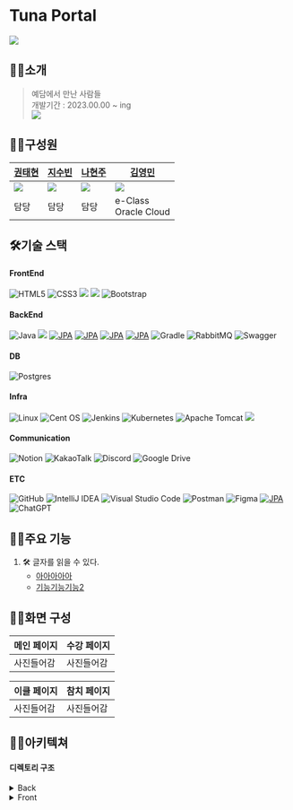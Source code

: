 # Tuna Portal
<img src="https://user-images.githubusercontent.com/95123287/182013597-5d53d790-7909-44d5-9911-caa9f0470de1.jpg"/>

## 🙋‍♀️소개
>예담에서 만난 사람들 <br>
>개발기간 : 2023.00.00 ~ ing <br>
><a href="https://hits.seeyoufarm.com"><img src="https://hits.seeyoufarm.com/api/count/incr/badge.svg?url=https%3A%2F%2Fgithub.com%2FTunaPortal%2Fboot&count_bg=%2379C83D&title_bg=%23555555&icon=github.svg&icon_color=%23E7E7E7&title=%EB%B0%A9%EB%AC%B8%EC%9E%90&edge_flat=false"/></a>

## 🙋‍♀️구성원  
| [권태현](https://github.com/kwontaehyun) | [지수빈](https://github.com/Binggla) | [나현주](https://github.com/haddress) | [김영민](https://github.com/GoonManDoo)  | 
| --- | --- | --- | --- |
| <img src="https://img1.daumcdn.net/thumb/R1280x0/?scode=mtistory2&fname=https%3A%2F%2Fblog.kakaocdn.net%2Fdn%2FbVxvyG%2FbtsA9WUsvXk%2FVRoti8yfsNVwKVNQW6elQ0%2Fimg.png"/> | <img src="https://img1.daumcdn.net/thumb/R1280x0/?scode=mtistory2&fname=https%3A%2F%2Fblog.kakaocdn.net%2Fdn%2FHn3Pf%2FbtsA9fGClmf%2FlliTMcTXMwecl2ywVBZC80%2Fimg.png"/> | <img src="https://img1.daumcdn.net/thumb/R1280x0/?scode=mtistory2&fname=https%3A%2F%2Fblog.kakaocdn.net%2Fdn%2FN64SR%2FbtsA3PCxLaJ%2Fcf65i1C9GYQfkdFhyIOdM1%2Fimg.png"/> | <img src="https://img1.daumcdn.net/thumb/R1280x0/?scode=mtistory2&fname=https%3A%2F%2Fblog.kakaocdn.net%2Fdn%2FQFbnO%2FbtsA0aUUkEY%2FTmRZYGVKEmmL29hN0jFz8K%2Fimg.png"/> |
| 담당 | 담당 | 담당 | e-Class <br> Oracle Cloud |

## 🛠기술 스택
#### FrontEnd
![HTML5](https://img.shields.io/badge/html5-%23E34F26.svg?style=for-the-badge&logo=html5&logoColor=white) 
![CSS3](https://img.shields.io/badge/css3-%231572B6.svg?style=for-the-badge&logo=css3&logoColor=white) 
<img src="https://img.shields.io/badge/javascript-F7DF1E?style=for-the-badge&logo=javascript&logoColor=black">
<img src="https://img.shields.io/badge/react.js-61DAFB?style=for-the-badge&logo=react&logoColor=black">
![Bootstrap](https://img.shields.io/badge/bootstrap-%238511FA.svg?style=for-the-badge&logo=bootstrap&logoColor=white)

#### BackEnd
![Java](https://img.shields.io/badge/java-%23ED8B00.svg?style=for-the-badge&logo=openjdk&logoColor=white)
<img src="https://img.shields.io/badge/springboot-6DB33F?style=for-the-badge&logo=springboot&logoColor=white">
[![JPA](https://img.shields.io/badge/-JPA-%2397CA00?style=for-the-badge&logo=java&logoColor=white)](https://www.oracle.com/java/technologies/persistence-jsp.html)
[![JPA](https://img.shields.io/badge/-JUnit5-%2397CA00?style=for-the-badge&logo=java&logoColor=white)](https://www.oracle.com/java/technologies/persistence-jsp.html)
[![JPA](https://img.shields.io/badge/-mockito-%2397CA00?style=for-the-badge&logo=java&logoColor=white)](https://www.oracle.com/java/technologies/persistence-jsp.html)
[![JPA](https://img.shields.io/badge/-LogBack-%239C27B0?style=for-the-badge&logo=java&logoColor=white)](https://www.oracle.com/java/technologies/persistence-jsp.html)
![Gradle](https://img.shields.io/badge/Gradle-02303A.svg?style=for-the-badge&logo=Gradle&logoColor=white)
![RabbitMQ](https://img.shields.io/badge/Rabbitmq-FF6600?style=for-the-badge&logo=rabbitmq&logoColor=white)
![Swagger](https://img.shields.io/badge/-Swagger-%23Clojure?style=for-the-badge&logo=swagger&logoColor=white)

#### DB
![Postgres](https://img.shields.io/badge/postgres-%23316192.svg?style=for-the-badge&logo=postgresql&logoColor=white)

#### Infra
![Linux](https://img.shields.io/badge/Linux-FCC624?style=for-the-badge&logo=linux&logoColor=black)
![Cent OS](https://img.shields.io/badge/cent%20os-002260?style=for-the-badge&logo=centos&logoColor=F0F0F0)
![Jenkins](https://img.shields.io/badge/jenkins-%232C5263.svg?style=for-the-badge&logo=jenkins&logoColor=white)
![Kubernetes](https://img.shields.io/badge/kubernetes-%23326ce5.svg?style=for-the-badge&logo=kubernetes&logoColor=white)
![Apache Tomcat](https://img.shields.io/badge/apache%20tomcat-%23F8DC75.svg?style=for-the-badge&logo=apache-tomcat&logoColor=black)
<img src="https://img.shields.io/badge/Oracle Cloud-F80000?logo=oracle&logoColor=white">

#### Communication
![Notion](https://img.shields.io/badge/Notion-%23000000.svg?style=for-the-badge&logo=notion&logoColor=white)
![KakaoTalk](https://img.shields.io/badge/kakaotalk-ffcd00.svg?style=for-the-badge&logo=kakaotalk&logoColor=000000)
![Discord](https://img.shields.io/badge/Discord-%235865F2.svg?style=for-the-badge&logo=discord&logoColor=white)
![Google Drive](https://img.shields.io/badge/Google%20Drive-4285F4?style=for-the-badge&logo=googledrive&logoColor=white)

#### ETC

![GitHub](https://img.shields.io/badge/github-%23121011.svg?style=for-the-badge&logo=github&logoColor=white)
![IntelliJ IDEA](https://img.shields.io/badge/IntelliJIDEA-000000.svg?style=for-the-badge&logo=intellij-idea&logoColor=white)
![Visual Studio Code](https://img.shields.io/badge/Visual%20Studio%20Code-0078d7.svg?style=for-the-badge&logo=visual-studio-code&logoColor=white)
![Postman](https://img.shields.io/badge/Postman-FF6C37?style=for-the-badge&logo=postman&logoColor=white)
![Figma](https://img.shields.io/badge/figma-%23F24E1E.svg?style=for-the-badge&logo=figma&logoColor=white)
[![JPA](https://img.shields.io/badge/-erd-%239C27B0?style=for-the-badge&logo=java&logoColor=white)](https://www.oracle.com/java/technologies/persistence-jsp.html)
![ChatGPT](https://img.shields.io/badge/chatGPT-74aa9c?style=for-the-badge&logo=openai&logoColor=white)

## 🙋‍♀️주요 기능
1. 🛠 글자를 읽을 수 있다.
    - [아아아아아](#header)   
    - [기능기능기능2](#text-style1)   
    

## 🙋‍♀️화면 구성
| 메인 페이지 | 수강 페이지 |
| --- | --- |
| 사진들어감 | 사진들어감 |

| 이클 페이지 | 참치 페이지 |
| --- | --- |
| 사진들어감 | 사진들어감 |

## 🙋‍♀️아키텍쳐
#### 디렉토리 구조
<details>
<summary>Back</summary>

<details>
<summary>gateway</summary>

```
├── README.md
├── package-lock.json
├── package.json
├── strapi-backend : 
│   ├── README.md
│   ├── api : db model, api 관련 정보 폴더
│   │   ├── about
│   │   ├── course
│   │   └── lecture
│   ├── config : 서버, 데이터베이스 관련 정보 폴더
│   │   ├── database.js
│   │   ├── env : 배포 환경(NODE_ENV = production) 일 때 설정 정보 폴더
│   │   ├── functions : 프로젝트에서 실행되는 함수 관련 정보 폴더
│   │   └── server.js
│   ├── extensions
│   │   └── users-permissions : 권한 정보
│   ├── favicon.ico
│   ├── package-lock.json
│   ├── package.json
│   └── public
│       ├── robots.txt
│       └── uploads : 강의 별 사진
└── voluntain-app : 프론트엔드
    ├── README.md
    ├── components
    │   ├── CourseCard.js
    │   ├── Footer.js
    │   ├── LectureCards.js
    │   ├── MainBanner.js : 메인 페이지에 있는 남색 배너 컴포넌트, 커뮤니티 이름과 슬로건을 포함.
    │   ├── MainCard.js
    │   ├── MainCookieCard.js
    │   ├── NavigationBar.js : 네비게이션 바 컴포넌트, _app.js에서 공통으로 전체 페이지에 포함됨.
    │   ├── RecentLecture.js
    │   └── useWindowSize.js
    ├── config
    │   └── next.config.js
    ├── lib
    │   ├── context.js
    │   └── ga
    ├── next.config.js
    ├── package-lock.json
    ├── package.json
    ├── pages
    │   ├── _app.js
    │   ├── _document.js
    │   ├── about.js
    │   ├── course
    │   ├── index.js
    │   ├── lecture
    │   ├── newcourse
    │   ├── question.js
    │   └── setting.js
    ├── public
    │   ├── favicon.ico
    │   └── logo_about.png
    └── styles
        └── Home.module.css
```
</details>
<details>
<summary>tuna</summary>

```
롸
```
</details>
<details>
<summary>tunaEclass</summary>

```
롸
```
</details>
<details>
<summary>tunaLectureApply</summary>

```
롸
```
</details>

</details>
<details>
<summary>Front</summary>

```
├── README.md
├── package-lock.json
├── package.json
├── strapi-backend : 
│   ├── README.md
│   ├── api : db model, api 관련 정보 폴더
│   │   ├── about
│   │   ├── course
│   │   └── lecture
│   ├── config : 서버, 데이터베이스 관련 정보 폴더
│   │   ├── database.js
│   │   ├── env : 배포 환경(NODE_ENV = production) 일 때 설정 정보 폴더
│   │   ├── functions : 프로젝트에서 실행되는 함수 관련 정보 폴더
│   │   └── server.js
│   ├── extensions
│   │   └── users-permissions : 권한 정보
│   ├── favicon.ico
│   ├── package-lock.json
│   ├── package.json
│   └── public
│       ├── robots.txt
│       └── uploads : 강의 별 사진
└── voluntain-app : 프론트엔드
    ├── README.md
    ├── components
    │   ├── CourseCard.js
    │   ├── Footer.js
    │   ├── LectureCards.js
    │   ├── MainBanner.js : 메인 페이지에 있는 남색 배너 컴포넌트, 커뮤니티 이름과 슬로건을 포함.
    │   ├── MainCard.js
    │   ├── MainCookieCard.js
    │   ├── NavigationBar.js : 네비게이션 바 컴포넌트, _app.js에서 공통으로 전체 페이지에 포함됨.
    │   ├── RecentLecture.js
    │   └── useWindowSize.js
    ├── config
    │   └── next.config.js
    ├── lib
    │   ├── context.js
    │   └── ga
    ├── next.config.js
    ├── package-lock.json
    ├── package.json
    ├── pages
    │   ├── _app.js
    │   ├── _document.js
    │   ├── about.js
    │   ├── course
    │   ├── index.js
    │   ├── lecture
    │   ├── newcourse
    │   ├── question.js
    │   └── setting.js
    ├── public
    │   ├── favicon.ico
    │   └── logo_about.png
    └── styles
        └── Home.module.css
```
</details>

